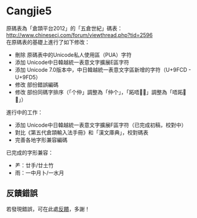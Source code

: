 # Cangjie5

原碼表為「倉頡平台2012」的「五倉世紀」碼表：http://www.chinesecj.com/forum/viewthread.php?tid=2596  
在原碼表的基礎上進行了如下修改：  
- 刪除 原碼表中的Unicode私人使用區（PUA）字符
- 添加 Unicode中日韓越統一表意文字擴展E區字符
- 添加 Unicode 7.0版本中，中日韓越統一表意文字區新增的字符（U+9FCD - U+9FD5）
- 修改 部份錯誤編碼
- 修改 部份同碼字排序（「个仲」調整為「仲个」，「跖唔𠵠𠼘」調整為「唔跖𠵠𠼘」）  

進行中的工作：
- 添加 Unicode中日韓越統一表意文字擴展F區字符（已完成初稿，校對中）
- 對比《第五代倉頡輸入法手冊》和「漢文庫典」，校對碼表
- 完善各地字形兼容編碼

已完成的字形兼容：
- ⺶：廿手/廿土竹
- 雨：一中月卜/一水月


## 反饋錯誤

若發現錯誤，可在此處[反饋](https://github.com/Jackchows/Cangjie5/issues/new)，多謝！
